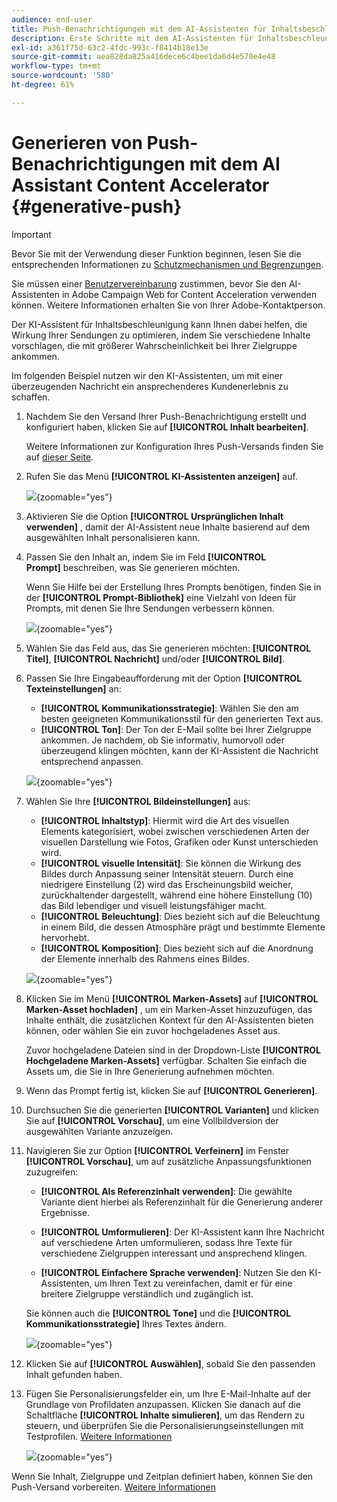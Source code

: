 ```yaml
---
audience: end-user
title: Push-Benachrichtigungen mit dem AI-Assistenten für Inhaltsbeschleunigung
description: Erste Schritte mit dem AI-Assistenten für Inhaltsbeschleunigung
exl-id: a361f75d-63c2-4fdc-993c-f8414b18e13e
source-git-commit: aea828da825a416dece6c4bee1da6d4e570e4e48
workflow-type: tm+mt
source-wordcount: '580'
ht-degree: 61%

---
```


# Generieren von Push-Benachrichtigungen mit dem AI Assistant Content Accelerator {#generative-push}

>[!IMPORTANT]
>
>Bevor Sie mit der Verwendung dieser Funktion beginnen, lesen Sie die entsprechenden Informationen zu [Schutzmechanismen und Begrenzungen](generative-gs.md#generative-guardrails).
></br>
>
>Sie müssen einer [Benutzervereinbarung](https://www.adobe.com/legal/licenses-terms/adobe-dx-gen-ai-user-guidelines.html) zustimmen, bevor Sie den AI-Assistenten in Adobe Campaign Web for Content Acceleration verwenden können. Weitere Informationen erhalten Sie von Ihrer Adobe-Kontaktperson.

Der KI-Assistent für Inhaltsbeschleunigung kann Ihnen dabei helfen, die Wirkung Ihrer Sendungen zu optimieren, indem Sie verschiedene Inhalte vorschlagen, die mit größerer Wahrscheinlichkeit bei Ihrer Zielgruppe ankommen.

Im folgenden Beispiel nutzen wir den KI-Assistenten, um mit einer überzeugenden Nachricht ein ansprechenderes Kundenerlebnis zu schaffen.

1. Nachdem Sie den Versand Ihrer Push-Benachrichtigung erstellt und konfiguriert haben, klicken Sie auf **[!UICONTROL Inhalt bearbeiten]**.

   Weitere Informationen zur Konfiguration Ihres Push-Versands finden Sie auf [dieser Seite](../push/create-push.md).

1. Rufen Sie das Menü **[!UICONTROL KI-Assistenten anzeigen]** auf.

   ![](assets/push-genai-1.png){zoomable="yes"}

1. Aktivieren Sie die Option **[!UICONTROL Ursprünglichen Inhalt verwenden]** , damit der AI-Assistent neue Inhalte basierend auf dem ausgewählten Inhalt personalisieren kann.

1. Passen Sie den Inhalt an, indem Sie im Feld **[!UICONTROL Prompt]** beschreiben, was Sie generieren möchten.

   Wenn Sie Hilfe bei der Erstellung Ihres Prompts benötigen, finden Sie in der **[!UICONTROL Prompt-Bibliothek]** eine Vielzahl von Ideen für Prompts, mit denen Sie Ihre Sendungen verbessern können.

   ![](assets/push-genai-2.png){zoomable="yes"}

1. Wählen Sie das Feld aus, das Sie generieren möchten: **[!UICONTROL Titel]**, **[!UICONTROL Nachricht]** und/oder **[!UICONTROL Bild]**.

1. Passen Sie Ihre Eingabeaufforderung mit der Option **[!UICONTROL Texteinstellungen]** an:

   * **[!UICONTROL Kommunikationsstrategie]**: Wählen Sie den am besten geeigneten Kommunikationsstil für den generierten Text aus.
   * **[!UICONTROL Ton]**: Der Ton der E-Mail sollte bei Ihrer Zielgruppe ankommen. Je nachdem, ob Sie informativ, humorvoll oder überzeugend klingen möchten, kann der KI-Assistent die Nachricht entsprechend anpassen.

   ![](assets/push-genai-3.png){zoomable="yes"}

1. Wählen Sie Ihre **[!UICONTROL Bildeinstellungen]** aus:

   * **[!UICONTROL Inhaltstyp]**: Hiermit wird die Art des visuellen Elements kategorisiert, wobei zwischen verschiedenen Arten der visuellen Darstellung wie Fotos, Grafiken oder Kunst unterschieden wird.
   * **[!UICONTROL visuelle Intensität]**: Sie können die Wirkung des Bildes durch Anpassung seiner Intensität steuern. Durch eine niedrigere Einstellung (2) wird das Erscheinungsbild weicher, zurückhaltender dargestellt, während eine höhere Einstellung (10) das Bild lebendiger und visuell leistungsfähiger macht.
   * **[!UICONTROL Beleuchtung]**: Dies bezieht sich auf die Beleuchtung in einem Bild, die dessen Atmosphäre prägt und bestimmte Elemente hervorhebt.
   * **[!UICONTROL Komposition]**: Dies bezieht sich auf die Anordnung der Elemente innerhalb des Rahmens eines Bildes.

   ![](assets/push-genai-4.png){zoomable="yes"}

1. Klicken Sie im Menü **[!UICONTROL Marken-Assets]** auf **[!UICONTROL Marken-Asset hochladen]** , um ein Marken-Asset hinzuzufügen, das Inhalte enthält, die zusätzlichen Kontext für den AI-Assistenten bieten können, oder wählen Sie ein zuvor hochgeladenes Asset aus.

   Zuvor hochgeladene Dateien sind in der Dropdown-Liste **[!UICONTROL Hochgeladene Marken-Assets]** verfügbar. Schalten Sie einfach die Assets um, die Sie in Ihre Generierung aufnehmen möchten.

1. Wenn das Prompt fertig ist, klicken Sie auf **[!UICONTROL Generieren]**.

1. Durchsuchen Sie die generierten **[!UICONTROL Varianten]** und klicken Sie auf **[!UICONTROL Vorschau]**, um eine Vollbildversion der ausgewählten Variante anzuzeigen.

1. Navigieren Sie zur Option **[!UICONTROL Verfeinern]** im Fenster **[!UICONTROL Vorschau]**, um auf zusätzliche Anpassungsfunktionen zuzugreifen:

   * **[!UICONTROL Als Referenzinhalt verwenden]**: Die gewählte Variante dient hierbei als Referenzinhalt für die Generierung anderer Ergebnisse.

   * **[!UICONTROL Umformulieren]**: Der KI-Assistent kann Ihre Nachricht auf verschiedene Arten umformulieren, sodass Ihre Texte für verschiedene Zielgruppen interessant und ansprechend klingen.

   * **[!UICONTROL Einfachere Sprache verwenden]**: Nutzen Sie den KI-Assistenten, um Ihren Text zu vereinfachen, damit er für eine breitere Zielgruppe verständlich und zugänglich ist.

   Sie können auch die **[!UICONTROL Tone]** und die **[!UICONTROL Kommunikationsstrategie]** Ihres Textes ändern.

   ![](assets/push-genai-5.png){zoomable="yes"}

1. Klicken Sie auf **[!UICONTROL Auswählen]**, sobald Sie den passenden Inhalt gefunden haben.

1. Fügen Sie Personalisierungsfelder ein, um Ihre E-Mail-Inhalte auf der Grundlage von Profildaten anzupassen. Klicken Sie danach auf die Schaltfläche **[!UICONTROL Inhalte simulieren]**, um das Rendern zu steuern, und überprüfen Sie die Personalisierungseinstellungen mit Testprofilen. [Weitere Informationen](../preview-test/preview-content.md)

   ![](assets/push-genai-6.png){zoomable="yes"}

Wenn Sie Inhalt, Zielgruppe und Zeitplan definiert haben, können Sie den Push-Versand vorbereiten. [Weitere Informationen](../monitor/prepare-send.md)

